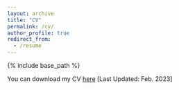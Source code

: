 ```yaml
---
layout: archive
title: "CV"
permalink: /cv/
author_profile: true
redirect_from:
  - /resume
---
```


{% include base_path %}

You can download my CV [here](https://ceyron.github.io/files/CV_felix_koehler.pdf) [Last Updated: Feb. 2023]